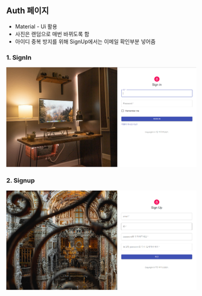 ## Auth 페이지

- Material - Ui 활용
- 사진은 랜덤으로 매번 바뀌도록 함
- 아이디 중복 방지를 위해 SignUp에서는 이메일 확인부분 넣어줌



### 1. SignIn

![Signin](Readme.assets/Signin.png)



### 2. Signup

![SignUp](Readme.assets/SignUp.PNG)



